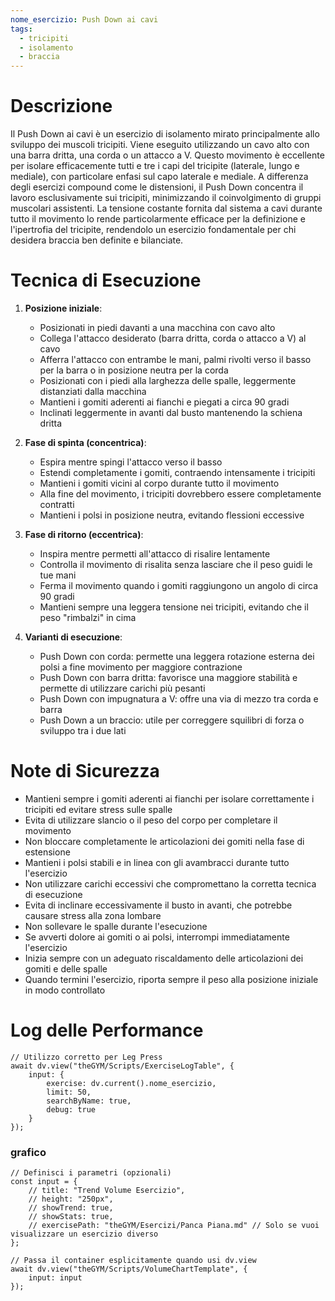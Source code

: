 ```yaml
---
nome_esercizio: Push Down ai cavi
tags:
  - tricipiti
  - isolamento
  - braccia
---
```

# Descrizione
Il Push Down ai cavi è un esercizio di isolamento mirato principalmente allo sviluppo dei muscoli tricipiti. Viene eseguito utilizzando un cavo alto con una barra dritta, una corda o un attacco a V. Questo movimento è eccellente per isolare efficacemente tutti e tre i capi del tricipite (laterale, lungo e mediale), con particolare enfasi sul capo laterale e mediale. A differenza degli esercizi compound come le distensioni, il Push Down concentra il lavoro esclusivamente sui tricipiti, minimizzando il coinvolgimento di gruppi muscolari assistenti. La tensione costante fornita dal sistema a cavi durante tutto il movimento lo rende particolarmente efficace per la definizione e l'ipertrofia del tricipite, rendendolo un esercizio fondamentale per chi desidera braccia ben definite e bilanciate.

# Tecnica di Esecuzione
1. **Posizione iniziale**:
   - Posizionati in piedi davanti a una macchina con cavo alto
   - Collega l'attacco desiderato (barra dritta, corda o attacco a V) al cavo
   - Afferra l'attacco con entrambe le mani, palmi rivolti verso il basso per la barra o in posizione neutra per la corda
   - Posizionati con i piedi alla larghezza delle spalle, leggermente distanziati dalla macchina
   - Mantieni i gomiti aderenti ai fianchi e piegati a circa 90 gradi
   - Inclinati leggermente in avanti dal busto mantenendo la schiena dritta

2. **Fase di spinta (concentrica)**:
   - Espira mentre spingi l'attacco verso il basso
   - Estendi completamente i gomiti, contraendo intensamente i tricipiti
   - Mantieni i gomiti vicini al corpo durante tutto il movimento
   - Alla fine del movimento, i tricipiti dovrebbero essere completamente contratti
   - Mantieni i polsi in posizione neutra, evitando flessioni eccessive

3. **Fase di ritorno (eccentrica)**:
   - Inspira mentre permetti all'attacco di risalire lentamente
   - Controlla il movimento di risalita senza lasciare che il peso guidi le tue mani
   - Ferma il movimento quando i gomiti raggiungono un angolo di circa 90 gradi
   - Mantieni sempre una leggera tensione nei tricipiti, evitando che il peso "rimbalzi" in cima

4. **Varianti di esecuzione**:
   - Push Down con corda: permette una leggera rotazione esterna dei polsi a fine movimento per maggiore contrazione
   - Push Down con barra dritta: favorisce una maggiore stabilità e permette di utilizzare carichi più pesanti
   - Push Down con impugnatura a V: offre una via di mezzo tra corda e barra
   - Push Down a un braccio: utile per correggere squilibri di forza o sviluppo tra i due lati

# Note di Sicurezza
- Mantieni sempre i gomiti aderenti ai fianchi per isolare correttamente i tricipiti ed evitare stress sulle spalle
- Evita di utilizzare slancio o il peso del corpo per completare il movimento
- Non bloccare completamente le articolazioni dei gomiti nella fase di estensione
- Mantieni i polsi stabili e in linea con gli avambracci durante tutto l'esercizio
- Non utilizzare carichi eccessivi che compromettano la corretta tecnica di esecuzione
- Evita di inclinare eccessivamente il busto in avanti, che potrebbe causare stress alla zona lombare
- Non sollevare le spalle durante l'esecuzione
- Se avverti dolore ai gomiti o ai polsi, interrompi immediatamente l'esercizio
- Inizia sempre con un adeguato riscaldamento delle articolazioni dei gomiti e delle spalle
- Quando termini l'esercizio, riporta sempre il peso alla posizione iniziale in modo controllato

# Log delle Performance
```dataviewjs
// Utilizzo corretto per Leg Press
await dv.view("theGYM/Scripts/ExerciseLogTable", {
    input: {
        exercise: dv.current().nome_esercizio,
        limit: 50,
        searchByName: true,
        debug: true
    }
});
```
### grafico
```dataviewjs
// Definisci i parametri (opzionali)
const input = {
    // title: "Trend Volume Esercizio",
    // height: "250px",
    // showTrend: true,
    // showStats: true,
    // exercisePath: "theGYM/Esercizi/Panca Piana.md" // Solo se vuoi visualizzare un esercizio diverso
};

// Passa il container esplicitamente quando usi dv.view
await dv.view("theGYM/Scripts/VolumeChartTemplate", {
    input: input
});
```